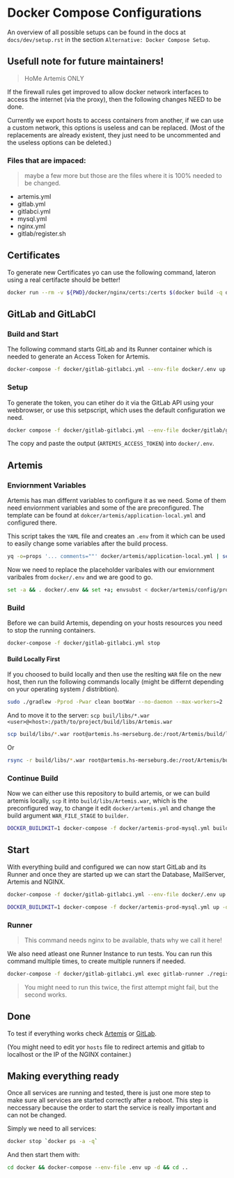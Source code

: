 # Docker Compose Configurations

An overview of all possible setups can be found in the docs at `docs/dev/setup.rst` in the section
`Alternative: Docker Compose Setup`.

## Usefull note for future maintainers!

> HoMe Artemis ONLY

If the firewall rules get improved to allow docker network interfaces to access the internet (via the proxy), then the following changes NEED to be done.

Currently we export hosts to access containers from another, if we can use a custom network, this options is useless and can be replaced.
(Most of the replacements are already existent, they just need to be uncommented and the useless options can be deleted.)

### Files that are impaced:
> maybe a few more but those are the files where it is 100% needed to be changed.

 - artemis.yml
 - gitlab.yml
 - gitlabci.yml
 - mysql.yml
 - nginx.yml
 - gitlab/register.sh

## Certificates

To generate new Certificates yo can use the following command, lateron using a real certifacte should be better!
```bash
docker run --rm -v ${PWD}/docker/nginx/certs:/certs $(docker build -q docker/nginx/certs/) /certs/generate-certs.sh artemis-nginx artemis artemis.hs-merseburg.de gitlab.artemis gitlab.artemis.hs-merseburg.de localhost 127.0.0.1 ::1 `docker network inspect bridge --format='{{(index .IPAM.Config 0).Gateway}}'`
```

## GitLab and GitLabCI

### Build and Start

The following command starts GitLab and its Runner container which is needed to generate an Access Token for Artemis.
```bash
docker-compose -f docker/gitlab-gitlabci.yml --env-file docker/.env up --build -d
```

### Setup

To generate the token, you can etiher do it via the GitLab API using your webbrowser, or use this setpscript, which uses the default configuration we need.
```bash
docker compose -f docker/gitlab-gitlabci.yml --env-file docker/gitlab/gitlab-gitlabci.env exec gitlab ./setup.sh
```

The copy and paste the output (`ARTEMIS_ACCESS_TOKEN`) into `docker/.env`.

## Artemis

### Enviornment Variables

Artemis has man differnt variables to configure it as we need.
Some of them need enviornment variables and some of the are preconfigured.
The template can be found at `dokcer/artemis/application-local.yml` and configured there.

This script takes the `YAML` file and creates an `.env` from it which can be used to easily change some variables after the build process. 
```bash
yq -o=props '... comments=""' docker/artemis/application-local.yml | sed -E 's/([a-zA-Z][a-zA-Z0-9-]*\.[a-zA-Z][a-zA-Z0-9-]*(\.[a-zA-Z][a-zA-Z0-9-]*)*)/\U\1/g' | sed -E 's/\./_/g; s/-//g' | sed -E 's/=(.*)/="\1"/g' | tr -d ' ' > docker/artemis/config/prod-application-local.env.tmp
```

Now we need to replace the placeholder varibales with our enviornment varibales from `docker/.env` and we are good to go. 
```bash
set -a && . docker/.env && set +a; envsubst < docker/artemis/config/prod-application-local.env.tmp > docker/artemis/config/prod-application-local.env && rm docker/artemis/config/prod-application-local.env.tmp
```

### Build

Before we can build Artemis, depending on your hosts resources you need to stop the running containers.

```bash
docker-compose -f docker/gitlab-gitlabci.yml stop
```
#### Build Locally First

If you choosed to build locally and then use the reslting `WAR` file on the new host, then run the following commands locally (might be differnt depending on your operating system / distribtion).

```bash
sudo ./gradlew -Pprod -Pwar clean bootWar --no-daemon --max-workers=2
```

And to move it to the server:
`scp buil/libs/*.war <user>@<host>:/path/to/project/build/libs/Artemis.war`

```bash
scp build/libs/*.war root@artemis.hs-merseburg.de:/root/Artemis/build/libs/Artemis.war
```

Or

```bash
rsync -r build/libs/*.war root@artemis.hs-merseburg.de:/root/Artemis/build/libs/Artemis.war
```

### Continue Build

Now we can either use this repository to build artemis, or we can build artemis locally, `scp` it into `build/libs/Artemis.war`, which is the preconfigured way, to change it edit `docker/artemis.yml` and change the build argument `WAR_FILE_STAGE` to `builder`.
```bash
DOCKER_BUILDKIT=1 docker-compose -f docker/artemis-prod-mysql.yml build --no-cache artemis
```

## Start

With everything build and configured we can now start GitLab and its Runner and once they are started up we can start the Database, MailServer, Artemis and NGINX.
```bash
docker-compose -f docker/gitlab-gitlabci.yml --env-file docker/.env up -d

DOCKER_BUILDKIT=1 docker-compose -f docker/artemis-prod-mysql.yml up -d
```

### Runner 

> This command needs nginx to be available, thats why we call it here!

We also need atleast one Runner Instance to run tests. 
You can run this command multiple times, to create multiple runners if needed. 
```bash
docker-compose -f docker/gitlab-gitlabci.yml exec gitlab-runner ./register.sh
```
> You might need to run this twice, the first attempt might fail, but the second works.

## Done

To test if everything works check [Artemis](https://artemis.hs-merseburg.de) or [GitLab](https://gitlab.artemis.hs-merseburg.de).

(You might need to edit yor `hosts` file to redirect artemis and gitlab to localhost or the IP of the NGINX container.)

## Making everything ready

Once all services are running and tested, there is just one more step to make sure all services are started correctly after a reboot.
This step is neccessary because the order to start the service is really important and can not be changed.

Simply we need to all services:

```bash
docker stop `docker ps -a -q`
```

And then start them with:

```bash
cd docker && docker-compose --env-file .env up -d && cd ..
```
